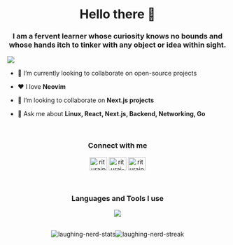 <h1 align="center">Hello there 👋</h1>
<h3 align="center">I am a fervent learner whose curiosity knows no bounds and whose hands itch to tinker with any object or idea within sight.</h3>

[![](https://visitcount.itsvg.in/api?id=laughing-nerd&label=Profile%20Views&color=4&icon=5&pretty=true)](https://visitcount.itsvg.in)

- 🔭 I’m currently looking to collaborate on open-source projects

- ❤️ I love **Neovim**

- 🤝 I’m looking to collaborate on **Next.js projects**

- 💬 Ask me about **Linux, React, Next.js, Backend, Networking, Go**

<br />
<!-- --------------------------------------------------------------------------------------------------------------------------------------------------------------------------------- -->
<h3 align="center">Connect with me</h3>
<p align="center">
<a href="https://twitter.com/rituraj__18" target="blank"><img align="center" src="https://raw.githubusercontent.com/rahuldkjain/github-profile-readme-generator/master/src/images/icons/Social/twitter.svg" alt="riturajpaul__18" height="30" width="40" /></a>
<a href="https://linkedin.com/in/rituraj-paul-5b0478233" target="blank"><img align="center" src="https://raw.githubusercontent.com/rahuldkjain/github-profile-readme-generator/master/src/images/icons/Social/linked-in-alt.svg" alt="rituraj-paul-5b0478233" height="30" width="40" /></a>
<a href="https://instagram.com/riturajpaul18" target="blank"><img align="center" src="https://raw.githubusercontent.com/rahuldkjain/github-profile-readme-generator/master/src/images/icons/Social/instagram.svg" alt="riturajpaul18" height="30" width="40" /></a>
</p>
<br />
<!-- --------------------------------------------------------------------------------------------------------------------------------------------------------------------------------- -->

<!-- --------------------------------------------------------------------------------------------------------------------------------------------------------------------------------- -->
<h3 align="center">Languages and Tools I use</h3>
<p align="center">
  <a href="https://skillicons.dev">
    <img src="https://skillicons.dev/icons?i=appwrite,bootstrap,c,cpp,css,docker,figma,firebase,git,github,go,html,java,js,jquery,linux,lua,mongodb,mysql,neovim,nextjs,nodejs,prisma,pug,py,react,redux,regex,tailwind,typescript,vim,vscode" />
  </a>
</p>
<br />
<!-- --------------------------------------------------------------------------------------------------------------------------------------------------------------------------------- -->

<div style="display:flex; justify-content:center; align-items:center">
<img src = "https://github-readme-stats.vercel.app/api?username=laughing-nerd&show_icons=true&locale=en&theme=radical" alt = "laughing-nerd-stats" />
<img src = "https://github-readme-streak-stats.herokuapp.com?user=laughing-nerd&theme=radical" alt = "laughing-nerd-streak" />
</div>


